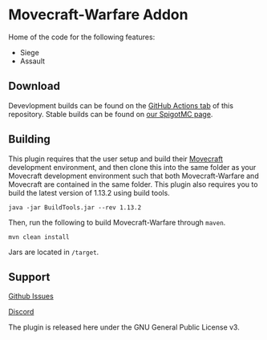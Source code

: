 # Movecraft-Warfare Addon

Home of the code for the following features:
 - Siege
 - Assault
 
 ## Download

Devevlopment builds can be found on the [GitHub Actions tab](https://github.com/APDevTeam/Movecraft-Warfare/actions) of this repository.  Stable builds can be found on [our SpigotMC page](https://www.spigotmc.org/resources/movecraft-warfare.87359/).

## Building
This plugin requires that the user setup and build their [Movecraft](https://github.com/APDevTeam/Movecraft) development environment, and then clone this into the same folder as your Movecraft development environment such that both Movecraft-Warfare and Movecraft are contained in the same folder.  This plugin also requires you to build the latest version of 1.13.2 using build tools.

```
java -jar BuildTools.jar --rev 1.13.2
```

Then, run the following to build Movecraft-Warfare through `maven`.
```
mvn clean install
```
Jars are located in `/target`.


## Support
[Github Issues](https://github.com/APDevTeam/Movecraft-Warfare/issues)

[Discord](http://bit.ly/JoinAP-Dev)

The plugin is released here under the GNU General Public License v3.
